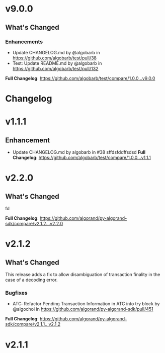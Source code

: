 # v9.0.0

<!-- Release notes generated using configuration in .github/release.yml at release/v9.0.0 -->

## What's Changed
### Enhancements
* Update CHANGELOG.md by @algobarb in https://github.com/algobarb/test/pull/38
* Test: Update README.md by @algobarb in https://github.com/algobarb/test/pull/132


**Full Changelog**: https://github.com/algobarb/test/compare/1.0.0...v9.0.0
# Changelog

# v1.1.1

## Enhancement

- Update CHANGELOG.md by algobarb in #38
sffdsfddffsdsd
**Full Changelog**: https://github.com/algobarb/test/compare/1.0.0...v1.1.1

# v2.2.0

## What's Changed
fd


**Full Changelog**: https://github.com/algorand/py-algorand-sdk/compare/v2.1.2...v2.2.0

# v2.1.2

## What's Changed

This release adds a fix to allow disambiguation of transaction finality in the case of a decoding error.

### Bugfixes
* ATC: Refactor Pending Transaction Information in ATC into try block by @algochoi in https://github.com/algorand/py-algorand-sdk/pull/451

**Full Changelog**: https://github.com/algorand/py-algorand-sdk/compare/v2.1.1...v2.1.2

# v2.1.1

